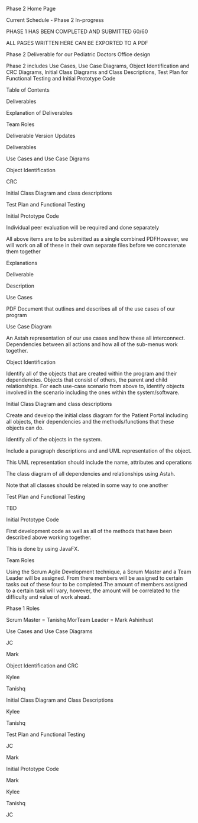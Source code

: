 Phase 2 Home Page

Current Schedule - Phase 2 In-progress

PHASE 1 HAS BEEN COMPLETED AND SUBMITTED 60/60

ALL PAGES WRITTEN HERE CAN BE EXPORTED TO A PDF

Phase 2 Deliverable for our Pediatric Doctors Office design

Phase 2 includes Use Cases, Use Case Diagrams, Object Identification and CRC Diagrams, Initial Class Diagrams and Class Descriptions, Test Plan for Functional Testing and Initial Prototype Code

Table of Contents

Deliverables

Explanation of Deliverables

Team Roles

Deliverable Version Updates

Deliverables

Use Cases and Use Case Digrams

Object Identification

CRC

Initial Class Diagram and class descriptions

Test Plan and Functional Testing

Initial Prototype Code

Individual peer evaluation will be required and done separately

All above items are to be submitted as a single combined PDFHowever, we will work on all of these in their own separate files before we concatenate them together

Explanations

Deliverable

Description

Use Cases

PDF Document that outlines and describes all of the use cases of our program

Use Case Diagram

An Astah representation of our use cases and how these all interconnect. Dependencies between all actions and how all of the sub-menus work together.

Object Identification

Identify all of the objects that are created within the program and their dependencies. Objects that consist of others, the parent and child relationships. For each use-case scenario from above to, identify objects involved in the scenario including the ones within the system/software.

Initial Class Diagram and class descriptions

Create and develop the initial class diagram for the Patient Portal including all objects, their dependencies and the methods/functions that these objects can do.

Identify all of the objects in the system.

Include a paragraph descriptions and and UML representation of the object.

This UML representation should include the name, attributes and operations

The class diagram of all dependencies and relationships using Astah.

 Note that all classes should be related in some way to one another

Test Plan and Functional Testing

TBD

Initial Prototype Code

First development code as well as all of the methods that have been described above working together.

This is done by using JavaFX.

Team Roles

Using the Scrum Agile Development technique, a Scrum Master and a Team Leader will be assigned. From there members will be assigned to certain tasks out of these four to be completed.The amount of members assigned to a certain task will vary, however, the amount will be correlated to the difficulty and value of work ahead.

Phase 1 Roles

Scrum Master = Tanishq MorTeam Leader = Mark Ashinhust

Use Cases and Use Case Diagrams

JC

Mark

Object Identification and CRC

Kylee

Tanishq

Initial Class Diagram and Class Descriptions

Kylee

Tanishq

Test Plan and Functional Testing

JC

Mark

Initial Prototype Code

Mark

Kylee

Tanishq

JC

